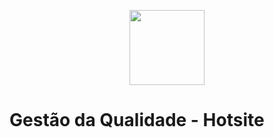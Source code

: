 <p align="center"><img src="http://educacaometodista.org.br/++theme++novo-logo-rede/img/lrm.png" width="120"></p>


# Gestão da Qualidade - Hotsite
